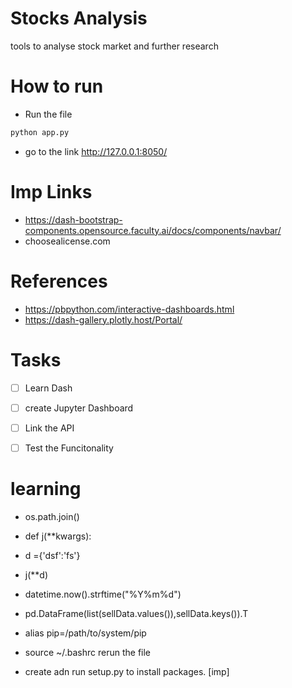 # Stocks Analysis
tools to analyse stock market and further research

# How to run
- Run the file 
```bash
python app.py
```
- go to the link http://127.0.0.1:8050/

# Imp Links
- https://dash-bootstrap-components.opensource.faculty.ai/docs/components/navbar/
- choosealicense.com

# References
- https://pbpython.com/interactive-dashboards.html
- https://dash-gallery.plotly.host/Portal/

# Tasks
- [ ] Learn Dash
- [ ] create Jupyter Dashboard
- [ ] Link the API
- [ ] Test the Funcitonality


# learning
- os.path.join()

- def j(**kwargs):
- d ={'dsf':'fs'}
- j(**d)

- datetime.now().strftime("%Y%m%d")

- pd.DataFrame(list(sellData.values()),sellData.keys()).T

- alias pip=/path/to/system/pip
- source ~/.bashrc rerun the file
- create adn run setup.py to install packages. [imp]